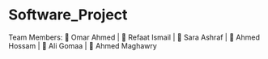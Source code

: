 # Software_Project
Team Members:
👤 Omar Ahmed | 👤 Refaat Ismail | 👤 Sara Ashraf | 👤 Ahmed Hossam | 👤 Ali Gomaa | 👤 Ahmed Maghawry